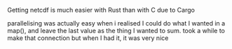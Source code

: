 Getting netcdf is much easier with Rust than with C due to Cargo

parallelising was actually easy when i realised I could do what I wanted in a map(), and leave the last value as the thing I wanted to sum. took a while to make that connection but when I had it, it was very nice
